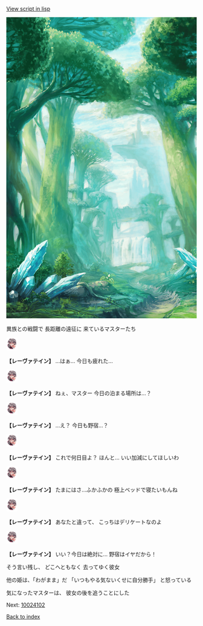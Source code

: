 [View script in lisp](../scripts/10024101.txt)

![forest.png](../images/backgrounds/forest.png)

異族との戦闘で
長距離の遠征に
来ているマスターたち

<img src="../images/units/100241.png" alt="100241.png" height="34"/>

**【レーヴァテイン】**
…はぁ…
今日も疲れた…

<img src="../images/units/100241.png" alt="100241.png" height="34"/>

**【レーヴァテイン】**
ねぇ、マスター
今日の泊まる場所は…？

<img src="../images/units/100241.png" alt="100241.png" height="34"/>

**【レーヴァテイン】**
…え？
今日も野宿…？

<img src="../images/units/100241.png" alt="100241.png" height="34"/>

**【レーヴァテイン】**
これで何日目よ？
ほんと…
いい加減にしてほしいわ

<img src="../images/units/100241.png" alt="100241.png" height="34"/>

**【レーヴァテイン】**
たまにはさ…ふかふかの
極上ベッドで寝たいもんね

<img src="../images/units/100241.png" alt="100241.png" height="34"/>

**【レーヴァテイン】**
あなたと違って、
こっちはデリケートなのよ

<img src="../images/units/100241.png" alt="100241.png" height="34"/>

**【レーヴァテイン】**
いい？今日は絶対に…
野宿はイヤだから！

そう言い残し、
どこへともなく
去ってゆく彼女

他の姫は、「わがまま」だ
「いつもやる気ないくせに自分勝手」
と怒っている

気になったマスターは、
彼女の後を追うことにした

Next: [10024102](10024102.md)

[Back to index](index.md)
